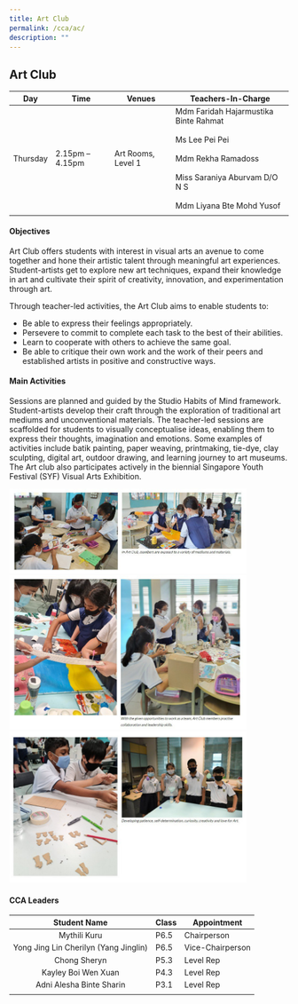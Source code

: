 ```yaml
---
title: Art Club
permalink: /cca/ac/
description: ""
---
```

## Art Club

| **Day** | **Time** | **Venues** | **Teachers-In-Charge** |
|:---:|---|---|---|
| Thursday | 2.15pm – 4.15pm | Art Rooms, Level 1 | Mdm Faridah Hajarmustika Binte Rahmat<br><br>Ms Lee Pei Pei  <br><br>Mdm Rekha Ramadoss<br><br>Miss Saraniya Aburvam D/O N S<br><br>Mdm Liyana Bte Mohd Yusof|
|  |  |  |  |
   
#### Objectives  

Art Club offers students with interest in visual arts an avenue to come together and hone their artistic talent through meaningful art experiences. Student-artists get to explore new art techniques, expand their knowledge in art and cultivate their spirit of creativity, innovation, and experimentation through art.

Through teacher-led activities, the Art Club aims to enable students to:

*   Be able to express their feelings appropriately.
*   Persevere to commit to complete each task to the best of their abilities.
*   Learn to cooperate with others to achieve the same goal.
*   Be able to critique their own work and the work of their peers and established artists in positive and constructive ways.

#### Main Activities

Sessions are planned and guided by the Studio Habits of Mind framework. Student-artists develop their craft through the exploration of traditional art mediums and unconventional materials. The teacher-led sessions are scaffolded for students to visually conceptualise ideas, enabling them to express their thoughts, imagination and emotions. Some examples of activities include batik painting, paper weaving, printmaking, tie-dye, clay sculpting, digital art, outdoor drawing, and learning journey to art museums. The Art club also participates actively in the biennial Singapore Youth Festival (SYF) Visual Arts Exhibition.

<img src="/images/photo1668582644.jpeg" style="width:85%">

<img src="/images/photo1668582687.jpeg" style="width:85%">

<img src="/images/photo1668582728.jpeg" style="width:85%">

#### CCA Leaders

| **Student Name** | **Class** | **Appointment** |
|:---:|---|---|
| Mythili Kuru | P6.5 | Chairperson |
| Yong Jing Lin Cherilyn (Yang Jinglin) | P6.5 | Vice-Chairperson |
| Chong Sheryn | P5.3 | Level Rep |
| Kayley Boi Wen Xuan | P4.3 | Level Rep |
| Adni Alesha Binte Sharin | P3.1 | Level Rep |
|  |  |  |